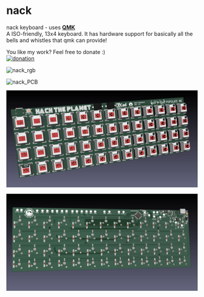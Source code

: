 # nack
nack keyboard - uses [**QMK**](https://github.com/qmk/qmk_firmware)  
A ISO-friendly, 13x4 keyboard. It has hardware support for basically all the bells and whistles that qmk can provide!

You like my work? Feel free to donate :)  
[<img src="https://raw.githubusercontent.com/andreostrovsky/donate-with-paypal/master/dark.svg" alt="donation" width="150"/>](https://www.paypal.com/donate?hosted_button_id=YEAQ4WGKJKYQQ)

![nack_rgb](screenshots/Nack_rgb.gif "nack with full RGB")

![nack_PCB](screenshots/Nack.jpg "nack PCB")

![nack_front](screenshots/Nack_front.jpg "nack front")

![nack_back](screenshots/Nack_back.jpg "nack back")


